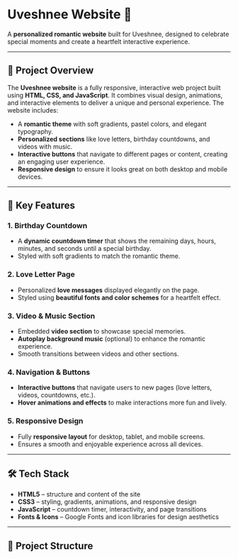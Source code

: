 # Uveshnee Website 💖

A **personalized romantic website** built for Uveshnee, designed to celebrate special moments and create a heartfelt interactive experience.

---

## 🚀 Project Overview
The **Uveshnee website** is a fully responsive, interactive web project built using **HTML, CSS, and JavaScript**. It combines visual design, animations, and interactive elements to deliver a unique and personal experience. The website includes:  

- A **romantic theme** with soft gradients, pastel colors, and elegant typography.  
- **Personalized sections** like love letters, birthday countdowns, and videos with music.  
- **Interactive buttons** that navigate to different pages or content, creating an engaging user experience.  
- **Responsive design** to ensure it looks great on both desktop and mobile devices.  

---

## 🌟 Key Features

### 1. Birthday Countdown
- A **dynamic countdown timer** that shows the remaining days, hours, minutes, and seconds until a special birthday.  
- Styled with soft gradients to match the romantic theme.  

### 2. Love Letter Page
- Personalized **love messages** displayed elegantly on the page.  
- Styled using **beautiful fonts and color schemes** for a heartfelt effect.  

### 3. Video & Music Section
- Embedded **video section** to showcase special memories.  
- **Autoplay background music** (optional) to enhance the romantic experience.  
- Smooth transitions between videos and other sections.  

### 4. Navigation & Buttons
- **Interactive buttons** that navigate users to new pages (love letters, videos, countdowns, etc.).  
- **Hover animations and effects** to make interactions more fun and lively.  

### 5. Responsive Design
- Fully **responsive layout** for desktop, tablet, and mobile screens.  
- Ensures a smooth and enjoyable experience across all devices.  

---

## 🛠️ Tech Stack
- **HTML5** – structure and content of the site  
- **CSS3** – styling, gradients, animations, and responsive design  
- **JavaScript** – countdown timer, interactivity, and page transitions  
- **Fonts & Icons** – Google Fonts and icon libraries for design aesthetics  

---

## 📁 Project Structure
